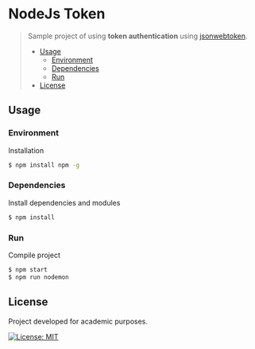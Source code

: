 # NodeJs Token
> Sample project of using **token authentication** using [jsonwebtoken](https://github.com/auth0/node-jsonwebtoken).
> - [Usage](#usage)
>   - [Environment](#environment)
>   - [Dependencies](#dependencies)
>   - [Run](#run)
> - [License](#license)

## Usage
### Environment
Installation
```bash
$ npm install npm -g
```

### Dependencies
Install dependencies and modules
```bash
$ npm install
```

### Run
Compile project
```bash
$ npm start
$ npm run nodemon
```

## License
Project developed for academic purposes.

[![License: MIT](https://img.shields.io/badge/License-MIT-blue.svg)](./LICENSE)